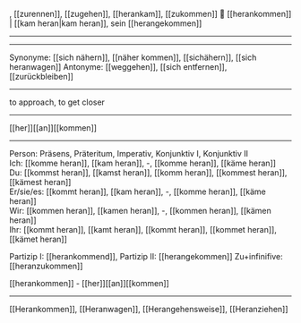 , [[zurennen]], [[zugehen]], [[herankam]], [[zukommen]]
🚶 [[herankommen]] | [[kam heran|kam heran]], sein [[herangekommen]]

---

---
Synonyme: [[sich nähern]], [[näher kommen]], [[sichähern]], [[sich heranwagen]]
Antonyme: [[weggehen]], [[sich entfernen]], [[zurückbleiben]]

---
to approach, to get closer

---
[[her]][[an]][[kommen]]
 
---

Person: Präsens, Präteritum, Imperativ, Konjunktiv I, Konjunktiv II  
Ich: [[komme heran]], [[kam heran]], -, [[komme heran]], [[käme heran]]  
Du: [[kommst heran]], [[kamst heran]], [[komm heran]], [[kommest heran]], [[kämest heran]]  
Er/sie/es: [[kommt heran]], [[kam heran]], -, [[komme heran]], [[käme heran]]  
Wir: [[kommen heran]], [[kamen heran]], -, [[kommen heran]], [[kämen heran]]  
Ihr: [[kommt heran]], [[kamt heran]], [[kommt heran]], [[kommet heran]], [[kämet heran]]  

Partizip I: [[herankommend]], 
Partizip II: [[herangekommen]]
Zu+infinifive: [[heranzukommen]]

[[herankommen]] - [[her]][[an]][[kommen]]

---
[[Herankommen]], [[Heranwagen]], [[Herangehensweise]], [[Heranziehen]]